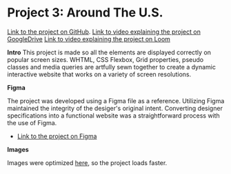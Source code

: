 # Project 3: Around The U.S.

[Link to the project on GitHub](https://queenhekate.github.io/se_project_aroundtheus/).
[Link to video explaining the project on GoogleDrive](https://drive.google.com/file/d/1CIS1IZwYyc4XVy9bOELJ__tUswzdhenb/view?usp=sharing)
[Link to video explaining the project on Loom](https://www.loom.com/share/3a53c88ad38543f89007f3c8070e690e?sid=8690c618-a37a-4d3d-911a-7545a2878006)


**Intro**
This project is made so all the elements are displayed correctly on popular screen sizes. WHTML, CSS Flexbox, Grid properties, pseudo classes and media queries are artfully sewn together to create a dynamic interactive website that works on a variety of screen resolutions.

**Figma**

The project was developed using a Figma file as a reference. Utilizing Figma maintained the integrity of the desiger's original intent. Converting designer specifications into a functional website was a straightforward process with the use of Figma.

- [Link to the project on Figma](https://www.figma.com/file/ii4xxsJ0ghevUOcssTlHZv/Sprint-3%3A-Around-the-US?node-id=0%3A1)

**Images**

Images were optimized [here](https://tinypng.com/), so the project loads faster.
